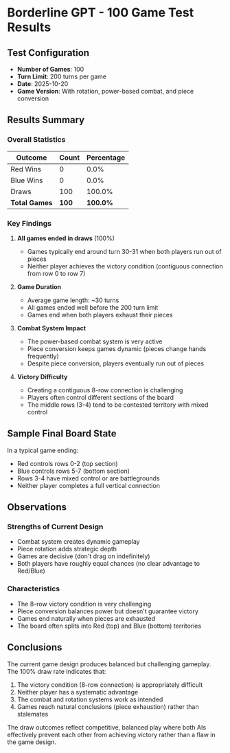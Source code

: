 # Borderline GPT - 100 Game Test Results

## Test Configuration
- **Number of Games**: 100
- **Turn Limit**: 200 turns per game
- **Date**: 2025-10-20
- **Game Version**: With rotation, power-based combat, and piece conversion

## Results Summary

### Overall Statistics
| Outcome | Count | Percentage |
|---------|-------|------------|
| Red Wins | 0 | 0.0% |
| Blue Wins | 0 | 0.0% |
| Draws | 100 | 100.0% |
| **Total Games** | **100** | **100.0%** |

### Key Findings

1. **All games ended in draws** (100%)
   - Games typically end around turn 30-31 when both players run out of pieces
   - Neither player achieves the victory condition (contiguous connection from row 0 to row 7)

2. **Game Duration**
   - Average game length: ~30 turns
   - All games ended well before the 200 turn limit
   - Games end when both players exhaust their pieces

3. **Combat System Impact**
   - The power-based combat system is very active
   - Piece conversion keeps games dynamic (pieces change hands frequently)
   - Despite piece conversion, players eventually run out of pieces

4. **Victory Difficulty**
   - Creating a contiguous 8-row connection is challenging
   - Players often control different sections of the board
   - The middle rows (3-4) tend to be contested territory with mixed control

## Sample Final Board State

In a typical game ending:
- Red controls rows 0-2 (top section)
- Blue controls rows 5-7 (bottom section)
- Rows 3-4 have mixed control or are battlegrounds
- Neither player completes a full vertical connection

## Observations

### Strengths of Current Design
- Combat system creates dynamic gameplay
- Piece rotation adds strategic depth
- Games are decisive (don't drag on indefinitely)
- Both players have roughly equal chances (no clear advantage to Red/Blue)

### Characteristics
- The 8-row victory condition is very challenging
- Piece conversion balances power but doesn't guarantee victory
- Games end naturally when pieces are exhausted
- The board often splits into Red (top) and Blue (bottom) territories

## Conclusions

The current game design produces balanced but challenging gameplay. The 100% draw rate indicates that:
1. The victory condition (8-row connection) is appropriately difficult
2. Neither player has a systematic advantage
3. The combat and rotation systems work as intended
4. Games reach natural conclusions (piece exhaustion) rather than stalemates

The draw outcomes reflect competitive, balanced play where both AIs effectively prevent each other from achieving victory rather than a flaw in the game design.
